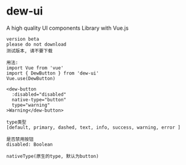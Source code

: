 # dew-ui
A high quality UI components Library with Vue.js

```
version beta
please do not download
测试版本, 请不要下载

用法:
import Vue from 'vue'
import { DewButton } from 'dew-ui'
Vue.use(DewButton)

<dew-button
  :disabled="disabled"
  native-type="button"
  type="warning"
>Warning</dew-button>

type类型
[default, primary, dashed, text, info, success, warning, error ]

是否禁用按钮
disabled: Boolean

nativeType(原生的type, 默认为button)

```
